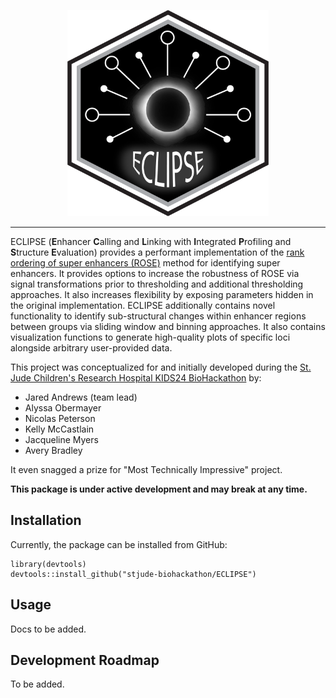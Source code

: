 <p align="center" width="100%">
    <img src="inst/logo/ECLIPSE_Hex.png" alt="ECLIPSE" height="330">
</p>

---

ECLIPSE (**E**nhancer **C**alling and **L**inking with **I**ntegrated **P**rofiling and **S**tructure **E**valuation) provides a performant 
implementation of the [rank ordering of super enhancers (ROSE)](http://younglab.wi.mit.edu/super_enhancer_code.html) method for identifying super enhancers.
It provides options to increase the robustness of ROSE via signal transformations prior to thresholding and additional thresholding approaches.
It also increases flexibility by exposing parameters hidden in the original implementation.
ECLIPSE additionally contains novel functionality to identify sub-structural changes within enhancer regions between groups via sliding window and binning approaches.
It also contains visualization functions to generate high-quality plots of specific loci alongside arbitrary user-provided data.

This project was conceptualized for and initially developed during the [St. Jude Children's Research Hospital KIDS24 BioHackathon](https://github.com/stjude-biohackathon) by:
- Jared Andrews (team lead)
- Alyssa Obermayer
- Nicolas Peterson
- Kelly McCastlain
- Jacqueline Myers
- Avery Bradley

It even snagged a prize for "Most Technically Impressive" project.

**This package is under active development and may break at any time.**

## Installation

Currently, the package can be installed from GitHub:

```
library(devtools)
devtools::install_github("stjude-biohackathon/ECLIPSE")
```

## Usage

Docs to be added.

## Development Roadmap

To be added.

